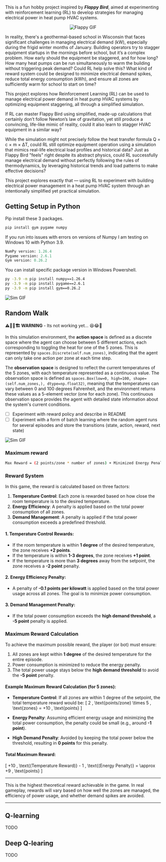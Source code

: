 This is a fun hobby project inspired by ***Flappy Bird***, aimed at experimenting with reinforcement learning (RL) to develop strategies for managing electrical power in heat pump HVAC systems.

<p align="center">
  <img src="https://github.com/bbartling/flappy-heat-pump/blob/develop/images/flappy_bird.gif" alt="Flappy GIF">
</p>

In reality, there's a geothermal-based school in Wisconsin that faces significant challenges in managing electrical demand (kW), especially during the frigid winter months of January. Building operators try to stagger equipment startups in the mornings before school, but it’s a complex problem. How early should the equipment be staggered, and for how long? How many heat pumps can be run simultaneously to warm the building without triggering peak demand? Could RL help solve this? What kind of reward system could be designed to minimize electrical demand spikes, reduce total energy consumption (kWh), and ensure all zones are sufficiently warm for school to start on time?

This project explores how Reinforcement Learning (RL) can be used to manage electrical power demand in heat pump HVAC systems by optimizing equipment staggering, all through a simplified simulation.

If RL can master Flappy Bird using simplified, made-up calculations that certainly don’t follow Newton’s law of gravitation, yet still produce a convincing, life-like mimic of reality, could it also learn to stagger HVAC equipment in a similar way?

While the simulation might not precisely follow the heat transfer formula Q = c × m × ΔT, could RL still optimize equipment operation using a simulation that mimics real-life electrical load profiles and historical data? Just as Flappy Bird "feels" right despite its abstract physics, could RL successfully manage electrical demand without perfectly following the rules of thermodynamics, by leveraging historical trends and load patterns to make effective decisions?

This project explores exactly that — using RL to experiment with building electrical power management in a heat pump HVAC system through an intentionally simplified yet practical simulation.


## Getting Setup in Python


Pip install these 3 packages.
```bash
pip install gym pygame numpy
```
If you run into issues with errors on versions of Numpy I am testing on Windows 10 with Python 3.9.
```python
NumPy version: 1.26.4
Pygame version: 2.6.1
Gym version: 0.26.2
```

You can install specific package version in Windows Powershell.
```bash
py -3.9 -m pip install numpy==1.26.4
py -3.9 -m pip install pygame==2.6.1
py -3.9 -m pip install gym==0.26.2
```

![Sim GIF](https://github.com/bbartling/flappy-hvac/blob/develop/images/video.gif)


## Random Walk

**⚠️👷🚧🏗️ WARNING** - Its not working yet... 😆😂🤣


In this simulation environment, the **action space** is defined as a discrete space where the agent can choose between 5 different actions, each corresponding to toggling the heat for one of the 5 zones. This is represented by `spaces.Discrete(self.num_zones)`, indicating that the agent can only take one action per zone at each time step. 

The **observation space** is designed to reflect the current temperatures of the 5 zones, with each temperature represented as a continuous value. The observation space is defined as `spaces.Box(low=0, high=100, shape=(self.num_zones,), dtype=np.float32)`, meaning that the temperatures can vary between 0 and 100 degrees Fahrenheit, and the environment returns these values as a 5-element vector (one for each zone). This continuous observation space provides the agent with detailed state information about the system's current conditions.

- [ ] Experiment with reward policy and describe in README
- [ ] Experiment with a form of batch learning where the random agent runs for several episodes and store the transitions (state, action, reward, next state)

![Sim GIF](https://github.com/bbartling/flappy-heat-pump/blob/develop/images/random_walk.gif)

### Maximum reward
```bash
Max Reward = (2 points/zone * number of zones) + Minimized Energy Penalty (close to 0) - No High Demand Penalty
```

### Reward System

In this game, the reward is calculated based on three factors:
1. **Temperature Control**: Each zone is rewarded based on how close the room temperature is to the desired temperature.
2. **Energy Efficiency**: A penalty is applied based on the total power consumption of all zones.
3. **Demand Management**: A penalty is applied if the total power consumption exceeds a predefined threshold.

#### 1. Temperature Control Rewards:
- If the room temperature is within **1 degree** of the desired temperature, the zone receives **+2 points**.
- If the temperature is within **1-3 degrees**, the zone receives **+1 point**.
- If the temperature is more than **3 degrees** away from the setpoint, the zone receives a **-2 point** penalty.

#### 2. Energy Efficiency Penalty:
- A penalty of **-0.1 points per kilowatt** is applied based on the total power usage across all zones. The goal is to minimize power consumption.

#### 3. Demand Management Penalty:
- If the total power consumption exceeds the **high demand threshold**, a **-5 point** penalty is applied.

### Maximum Reward Calculation

To achieve the maximum possible reward, the player (or bot) must ensure:
1. All zones are kept within **1 degree** of the desired temperature for the entire episode.
2. Power consumption is minimized to reduce the energy penalty.
3. The total power usage stays below the **high demand threshold** to avoid the **-5 point** penalty.

#### Example Maximum Reward Calculation (for 5 zones):
- **Temperature Control**: If all zones are within 1 degree of the setpoint, the total temperature reward would be:
  \[
  2 \, \text{points/zone} \times 5 \, \text{zones} = +10 \, \text{points}
  \]
  
- **Energy Penalty**: Assuming efficient energy usage and minimizing the total power consumption, the penalty could be small (e.g., around **-1 point**).

- **High Demand Penalty**: Avoided by keeping the total power below the threshold, resulting in **0 points** for this penalty.

#### Total Maximum Reward:
\[
+10 \, \text{(Temperature Reward)} - 1 \, \text{(Energy Penalty)} = \approx +9 \, \text{points}
\]

---

This is the highest theoretical reward achievable in the game. In real gameplay, rewards will vary based on how well the zones are managed, the efficiency of power usage, and whether demand spikes are avoided.

---


## Q-learning
TODO

## Deep Q-learing
TODO
